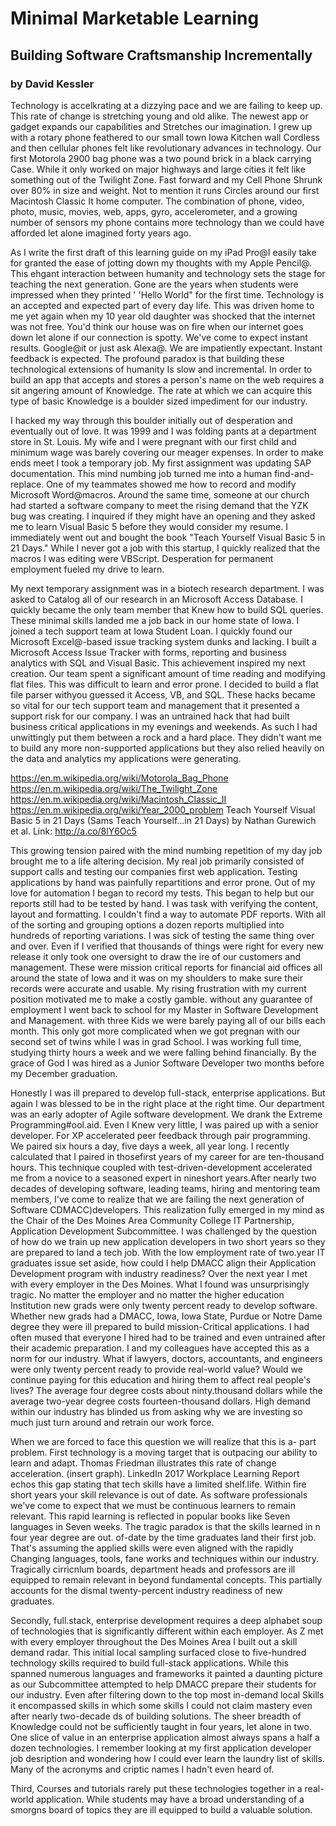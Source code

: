 # Minimal Marketable Learning
## Building Software Craftsmanship Incrementally
### by David Kessler

Technology is accelkrating at a dizzying pace and we are failing to keep up. This rate of change is stretching young and old alike. The newest app or gadget expands our capabilities and Stretches our imagination. I grew up with a rotary phone feathered to our small town Iowa Kitchen wall Cordless and then cellular phones felt like revolutionary advances in technology. Our first Motorola 2900 bag phone was a two pound brick in a black carrying Case. While it only worked on major highways and large cities it felt like something out of the Twilight Zone. Fast forward and my Cell Phone Shrunk over 80% in size and weight. Not to mention it runs Circles around our first Macintosh Classic It home computer. The combination of phone, video, photo, music, movies, web, apps, gyro, accelerometer, and a growing number
of sensors my phone contains more technology than we could have afforded let alone imagined forty years ago.

As I write the first draft of this learning guide on my iPad Pro@I easily take for granted the ease of jotting down my thoughts with my Apple Pencil@. This ehgant interaction between humanity and technology sets the stage for teaching the next generation. Gone are the years when students were impressed when they printed ' 'Hello World" for the first time. Technology is an accepted and expected part of every day life. This was driven home to me yet again when my 10 year old daughter was shocked that the internet was not free. You'd think our house was on fire when our internet goes down let alone if our connection is spotty. We've come to expect instant results. Google@it or just ask Alexa@. We are impatiently expectant. Instant feedback is expected. The profound paradox is that building these technological extensions of humanity Is slow and incremental. In order to build an app that accepts and stores a person's name on the web requires a sit angering amount of Knowledge. The rate at which we can acquire this type of basic Knowledge is a boulder sized impediment for our industry.

I hacked my way through this boulder initially out of desperation and eventually out of love. It was 1999 and I was folding pants at a department store in St. Louis. My wife and I were pregnant with our first child and minimum wage was barely covering our meager expenses. In order to make ends meet I took a temporary job. My first assignment was updating SAP documentation. This mind numbing job turned me into a human find-and-replace. One of my teammates showed me how to record and modify Microsoft Word@macros. Around the same time, someone at our church had started a software company to meet the rising demand that the YZK bug was creating. I inquired if they might have an opening and they asked me to learn Visual Basic 5 before they would consider my resume. I immediately went out and bought the book "Teach
Yourself Visual Basic 5 in 21 Days." While I never got a job with this startup, I quickly realized that the macros I was editing were VBScript. Desperation for permanent employment fueled my drive to learn.

My next temporary assignment was in a biotech research department. I was asked to Catalog all of our research in an Microsoft Access Database. I quickly became the only team member that Knew how to build SQL queries. These minimal skills landed me a job back in our home state of Iowa. I joined a tech support team at Iowa Student Loan. I quickly found our Microsoft Excel@-based issue tracking system dunks and lacking. I built a Microsoft Access Issue Tracker with forms, reporting and business analytics with SQL and Visual Basic. This achievement inspired my next creation. Our team spent a significant amount of time reading and modifying flat files. This was difficult to learn and error prone. I decided to build a flat file parser withyou guessed it Access, VB, and SQL. These hacks became so vital for our tech support team and management that it presented a support risk for our company. I was an untrained hack that had built business critical applications in my evenings and weekends. As such I had unwittingly put them between a rock and a hard place. They didn't want me to build any more non-supported applications but they also relied heavily on the data and analytics my applications were generating.

https://en.m.wikipedia.org/wiki/Motorola_Bag_Phone
https://en.m.wikipedia.org/wiki/The_Twilight_Zone
https://en.m.wikipedia.org/wiki/Macintosh_Classic_II
https://en.m.wikipedia.org/wiki/Year_2000_problem
Teach Yourself Visual Basic 5 in 21 Days (Sams Teach Yourself...in 21 Days) by Nathan Gurewich et al. Link: http://a.co/8lY6Oc5

This growing tension paired with the mind numbing repetition of my day job brought me to a life altering decision. My real job primarily consisted of support calls and testing our companies first web application. Testing applications by hand was painfully repartitions and error prone. Out of my love for automation I began to record my tests. This began to help but our reports still had to be tested by hand. I was task with verifying the content, layout and formatting. I couldn't find a way to automate PDF reports. With all of the sorting and grouping options a dozen reports multiplied into hundreds of reporting variations. I was sick of testing the same thing over and over. Even if I verified that thousands of things were right for every new release it only took one oversight to draw the ire of our customers and management. These were mission critical reports for financial aid offices all around the state of Iowa and it was on my shoulders to make sure their records were accurate and usable. My rising frustration with my current position motivated me to make a costly gamble. without any guarantee of employment I went back to school for my Master in Software Development and Management. with three Kids we were barely paying all of our bills each month. This only got more complicated when we got pregnan with our second set of twins while I was in grad School. I was working full time, studying thirty hours a week and we were falling behind financially. By the grace of God I was hired as a Junior Software Developer two months before my December graduation.

Honestly I was ill prepared to develop full-stack, enterprise applications. But again I was blessed to be in the right place at the right time. Our department was an early adopter of Agile software development. We drank the Extreme Programming#ool.aid. Even I Knew very little, I was paired up with a senior developer. For XP accelerated peer feedback through pair programming. We paired six hours a day, five days a week, all year long. I recently calculated that I paired in thosefirst years of my career for are ten-thousand hours. This technique coupled with test-driven-development accelerated me from a novice to a seasoned expert in nineshort years.After nearly two decades of developing software, leading teams, hiring and mentoring team members, I've come to realize that we are failing the next generation of Software CDMACC)developers. This realization fully emerged in my mind as the Chair of the Des Moines Area Community College IT Partnership, Application Development Subcommittee. I was challenged by the question of how do we train up new application developers in two short years so they are prepared to land a tech job. With the low employment rate of two.year IT graduates issue set aside, how could I help DMACC align their Application Development program with industry readiness? Over the next year I met with every employer in the Des Moines. What I found was unsurprisingly tragic. No matter the employer and no matter the higher education Institution new grads were only twenty percent ready to develop software. Whether new grads had a DMACC, Iowa, Iowa State, Purdue or Notre Dame degree they were ill prepared to build mission-Critical applications. I had often mused that everyone I hired had to be trained and even untrained after their academic preparation. I and my colleagues have accepted this as a norm for our industry. What if lawyers, doctors, accountants, and engineers were only twenty percent ready to provide real-world value? Would we continue paying for this education and hiring them to affect real people's lives? The average four degree costs about ninty.thousand dollars while the average two-year degree costs fourteen-thousand dollars. High demand within our industry has blinded us from asking why we are investing so much just turn around and retrain our work force.

When we are forced to face this question we will realize that this is a- part problem. First technology is a moving target that is outpacing our ability to learn and adapt. Thomas Friedman illustrates this rate of change acceleration. (insert graph). LinkedIn 2017 Workplace Learning Report echos this gap stating that tech skills have a limited shelf.life. Within fire short years your skill relevance is out of date. As software professionals we've come to expect that we must be continuous learners to remain relevant. This rapid learning is reflected in popular books like Seven languages in Seven weeks. The tragic paradox is that the skills learned in n four year degree are out. of-date by the time graduates land their first job. That's assuming the applied skills were even aligned with the rapidly Changing languages, tools, fane works and techniques within our
industry. Tragically cirricnlum boards, department heads and professors are ill equipped to remain relevant in beyond fundamental concepts. This partially accounts for the dismal twenty-percent industry readiness of new graduates.

Secondly, full.stack, enterprise development requires a deep alphabet soup of technologies that is significantly different within each employer. As Z met with every employer throughout the Des Moines Area I built out a skill demand radar. This initial local sampling surfaced close to five-hundred technology skills required to build full-stack applications. While this spanned numerous languages and frameworks it painted a daunting picture as our Subcommittee attempted to help DMACC prepare their students for our industry. Even after filtering down to the top most in-demand local Skills it encompassed skills in which some skills I could not claim mastery even after nearly two-decade ds of building solutions. The sheer breadth of Knowledge could not be sufficiently taught in four years, let alone in two. One slice of value in an enterprise application almost always spans a half a dozen technologies. I remember looking at my first application developer job desription and wondering how I could ever learn the laundry list of skills. Many of the acronyms and criptic names I hadn't even heard of.

Third, Courses and tutorials rarely put these technologies together in a real-world application. While students may have a broad understanding of a smorgns board of topics they are ill equipped to build a valuable solution.
